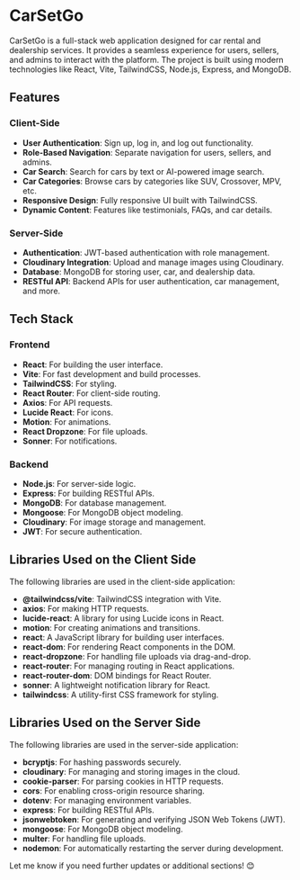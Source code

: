 # CarSetGo

CarSetGo is a full-stack web application designed for car rental and dealership services. It provides a seamless experience for users, sellers, and admins to interact with the platform. The project is built using modern technologies like React, Vite, TailwindCSS, Node.js, Express, and MongoDB.

## Features

### Client-Side
- **User Authentication**: Sign up, log in, and log out functionality.
- **Role-Based Navigation**: Separate navigation for users, sellers, and admins.
- **Car Search**: Search for cars by text or AI-powered image search.
- **Car Categories**: Browse cars by categories like SUV, Crossover, MPV, etc.
- **Responsive Design**: Fully responsive UI built with TailwindCSS.
- **Dynamic Content**: Features like testimonials, FAQs, and car details.

### Server-Side
- **Authentication**: JWT-based authentication with role management.
- **Cloudinary Integration**: Upload and manage images using Cloudinary.
- **Database**: MongoDB for storing user, car, and dealership data.
- **RESTful API**: Backend APIs for user authentication, car management, and more.

## Tech Stack

### Frontend
- **React**: For building the user interface.
- **Vite**: For fast development and build processes.
- **TailwindCSS**: For styling.
- **React Router**: For client-side routing.
- **Axios**: For API requests.
- **Lucide React**: For icons.
- **Motion**: For animations.
- **React Dropzone**: For file uploads.
- **Sonner**: For notifications.

### Backend
- **Node.js**: For server-side logic.
- **Express**: For building RESTful APIs.
- **MongoDB**: For database management.
- **Mongoose**: For MongoDB object modeling.
- **Cloudinary**: For image storage and management.
- **JWT**: For secure authentication.

## Libraries Used on the Client Side

The following libraries are used in the client-side application:

- **@tailwindcss/vite**: TailwindCSS integration with Vite.
- **axios**: For making HTTP requests.
- **lucide-react**: A library for using Lucide icons in React.
- **motion**: For creating animations and transitions.
- **react**: A JavaScript library for building user interfaces.
- **react-dom**: For rendering React components in the DOM.
- **react-dropzone**: For handling file uploads via drag-and-drop.
- **react-router**: For managing routing in React applications.
- **react-router-dom**: DOM bindings for React Router.
- **sonner**: A lightweight notification library for React.
- **tailwindcss**: A utility-first CSS framework for styling.

## Libraries Used on the Server Side

The following libraries are used in the server-side application:

- **bcryptjs**: For hashing passwords securely.
- **cloudinary**: For managing and storing images in the cloud.
- **cookie-parser**: For parsing cookies in HTTP requests.
- **cors**: For enabling cross-origin resource sharing.
- **dotenv**: For managing environment variables.
- **express**: For building RESTful APIs.
- **jsonwebtoken**: For generating and verifying JSON Web Tokens (JWT).
- **mongoose**: For MongoDB object modeling.
- **multer**: For handling file uploads.
- **nodemon**: For automatically restarting the server during development.

Let me know if you need further updates or additional sections! 😊